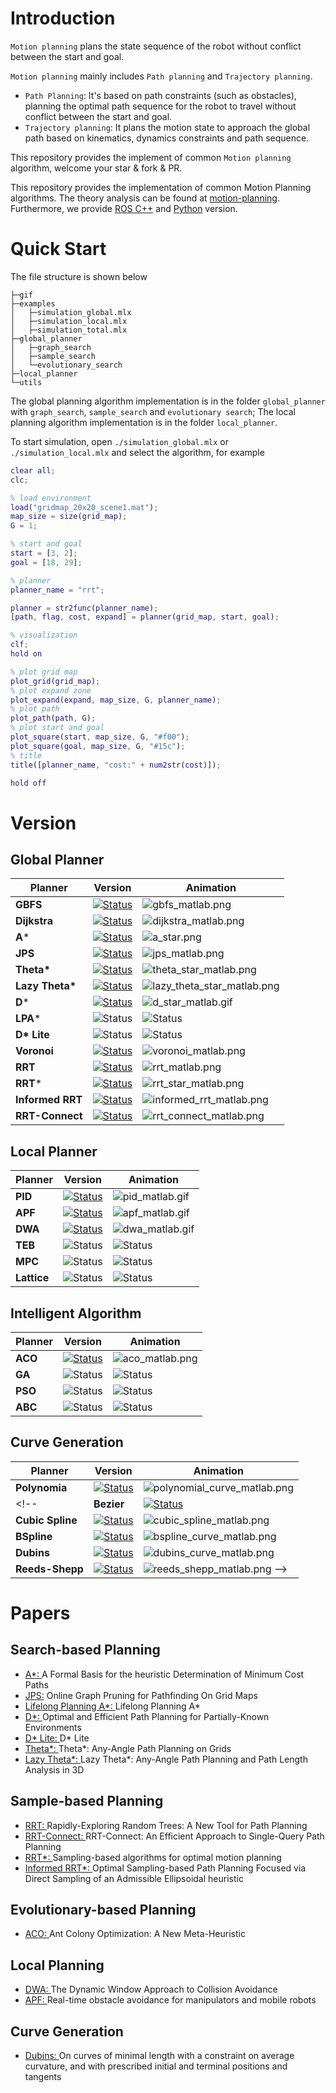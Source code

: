 
# Introduction

`Motion planning` plans the state sequence of the robot without conflict between the start and goal. 

`Motion planning` mainly includes `Path planning` and `Trajectory planning`.

* `Path Planning`: It's based on path constraints (such as obstacles), planning the optimal path sequence for the robot to travel without conflict between the start and goal.
* `Trajectory planning`: It plans the motion state to approach the global path based on kinematics, dynamics constraints and path sequence.

This repository provides the implement of common `Motion planning` algorithm, welcome your star & fork & PR.

This repository provides the implementation of common Motion Planning algorithms. The theory analysis can be found at [motion-planning](https://blog.csdn.net/frigidwinter/category_11410243.html). Furthermore, we provide [ROS C++](https://github.com/ai-winter/ros_motion_planning) and [Python](https://github.com/ai-winter/matlab_motion_planning) version.


# Quick Start

The file structure is shown below

```
├─gif
├─examples
│   ├─simulation_global.mlx
│   ├─simulation_local.mlx
│   ├─simulation_total.mlx
├─global_planner
│   ├─graph_search
│   ├─sample_search
│   └─evolutionary_search
├─local_planner
└─utils
```

The global planning algorithm implementation is in the folder `global_planner` with `graph_search`, `sample_search` and `evolutionary search`; The local planning algorithm implementation is in the folder `local_planner`.

To start simulation, open `./simulation_global.mlx` or `./simulation_local.mlx` and select the algorithm, for example

```matlab
clear all;
clc;

% load environment
load("gridmap_20x20_scene1.mat");
map_size = size(grid_map);
G = 1;

% start and goal
start = [3, 2];
goal = [18, 29];

% planner
planner_name = "rrt";

planner = str2func(planner_name);
[path, flag, cost, expand] = planner(grid_map, start, goal);

% visualization
clf;
hold on

% plot grid map
plot_grid(grid_map);
% plot expand zone
plot_expand(expand, map_size, G, planner_name);
% plot path
plot_path(path, G);
% plot start and goal
plot_square(start, map_size, G, "#f00");
plot_square(goal, map_size, G, "#15c");
% title
title([planner_name, "cost:" + num2str(cost)]);

hold off
```

# Version
## Global Planner

Planner      |    Version    | Animation   
------------ | --------- | --------- 
**GBFS**     | [![Status](https://img.shields.io/badge/done-v1.0-brightgreen)](https://github.com/ai-winter/matlab_motion_planning/blob/master/global_planner/graph_search/gbfs.m)     | ![gbfs_matlab.png](gif/gbfs_matlab.png)
**Dijkstra**     | [![Status](https://img.shields.io/badge/done-v1.0-brightgreen)](https://github.com/ai-winter/matlab_motion_planning/blob/master/global_planner/graph_search/dijkstra.m) | ![dijkstra_matlab.png](gif/dijkstra_matlab.png)
**A***     | [![Status](https://img.shields.io/badge/done-v1.0-brightgreen)](https://github.com/ai-winter/matlab_motion_planning/blob/master/global_planner/graph_search/a_star.m) | ![a_star.png](gif/a_star_matlab.png)
**JPS**                 | [![Status](https://img.shields.io/badge/done-v1.0-brightgreen)](https://github.com/ai-winter/matlab_motion_planning/blob/master/global_planner/graph_search/jps.m) |  ![jps_matlab.png](gif/jps_matlab.png)
**Theta\***                 | [![Status](https://img.shields.io/badge/done-v1.0-brightgreen)](https://github.com/ai-winter/matlab_motion_planning/blob/master/global_planner/graph_search/theta_star.m) |  ![theta_star_matlab.png](gif/theta_star_matlab.png)
**Lazy Theta\***                 | [![Status](https://img.shields.io/badge/done-v1.0-brightgreen)](https://github.com/ai-winter/matlab_motion_planning/blob/master/global_planner/graph_search/lazy_theta_star.m) |  ![lazy_theta_star_matlab.png](gif/lazy_theta_star_matlab.png)
**D***              |  [![Status](https://img.shields.io/badge/done-v1.0-brightgreen)](https://github.com/ai-winter/matlab_motion_planning/blob/master/global_planner/graph_search/d_star.m) |  ![d_star_matlab.gif](gif/d_star_matlab.gif) 
**LPA***                 | ![Status](https://img.shields.io/badge/develop-v1.0-red) | ![Status](https://img.shields.io/badge/gif-none-yellow) 
**D\* Lite**                 | ![Status](https://img.shields.io/badge/develop-v1.0-red) |![Status](https://img.shields.io/badge/gif-none-yellow)
**Voronoi**                 | [![Status](https://img.shields.io/badge/done-v1.0-brightgreen)](https://github.com/ai-winter/matlab_motion_planning/blob/master/global_planner/graph_search/voronoi_plan.m) |  ![voronoi_matlab.png](gif/voronoi_matlab.png)
**RRT**                 | [![Status](https://img.shields.io/badge/done-v1.0-brightgreen)](https://github.com/ai-winter/matlab_motion_planning/blob/master/global_planner/sample_search/rrt.m) | ![rrt_matlab.png](gif/rrt_matlab.png)
**RRT***               | [![Status](https://img.shields.io/badge/done-v1.0-brightgreen)](https://github.com/ai-winter/matlab_motion_planning/blob/master/global_planner/sample_search/rrt_star.m) |![rrt_star_matlab.png](gif/rrt_star_matlab.png)
**Informed RRT**        | [![Status](https://img.shields.io/badge/done-v1.0-brightgreen)](https://github.com/ai-winter/matlab_motion_planning/blob/master/global_planner/sample_search/informed_rrt.m) |![informed_rrt_matlab.png](gif/informed_rrt_matlab.png)
**RRT-Connect**               | [![Status](https://img.shields.io/badge/done-v1.0-brightgreen)](https://github.com/ai-winter/matlab_motion_planning/blob/master/global_planner/sample_search/rrt_connect.m) |![rrt_connect_matlab.png](gif/rrt_connect_matlab.png)

## Local Planner
| Planner |  Version    | Animation                                             |
| ------- | -------------------------------------------------------- | -------------------------------------------------------- | 
| **PID**   | [![Status](https://img.shields.io/badge/done-v1.0-brightgreen)](https://github.com/ai-winter/matlab_motion_planning/blob/master/local_planner/pid_plan.m) | ![pid_matlab.gif](gif/pid_matlab.gif)
| **APF**   | [![Status](https://img.shields.io/badge/done-v1.0-brightgreen)](https://github.com/ai-winter/matlab_motion_planning/blob/master/local_planner/apf_plan.m) | ![apf_matlab.gif](gif/apf_matlab.gif) 
| **DWA**  | [![Status](https://img.shields.io/badge/done-v1.0-brightgreen)](https://github.com/ai-winter/matlab_motion_planning/blob/master/local_planner/dwa_plan.m) | ![dwa_matlab.gif](gif/dwa_matlab.gif)
| **TEB** | ![Status](https://img.shields.io/badge/develop-v1.0-red) | ![Status](https://img.shields.io/badge/gif-none-yellow) 
| **MPC** | ![Status](https://img.shields.io/badge/develop-v1.0-red) | ![Status](https://img.shields.io/badge/gif-none-yellow) 
| **Lattice** | ![Status](https://img.shields.io/badge/develop-v1.0-red) | ![Status](https://img.shields.io/badge/gif-none-yellow) 

## Intelligent Algorithm

| Planner | Version    | Animation                                                 |
| ------- | -------------------------------------------------------- | -------------------------------------------------------- 
| **ACO** | [![Status](https://img.shields.io/badge/done-v1.0-brightgreen)](https://github.com/ai-winter/matlab_motion_planning/blob/master/global_planner/evolutionary_search/aco.m) | ![aco_matlab.png](gif/aco_matlab.png)
| **GA**  | ![Status](https://img.shields.io/badge/develop-v1.0-red) | ![Status](https://img.shields.io/badge/gif-none-yellow) 
| **PSO** | ![Status](https://img.shields.io/badge/develop-v1.0-red) | ![Status](https://img.shields.io/badge/gif-none-yellow) 
| **ABC** | ![Status](https://img.shields.io/badge/develop-v1.0-red) | ![Status](https://img.shields.io/badge/gif-none-yellow) 


## Curve Generation

| Planner | Version   | Animation                                |
| ------- | -------------------------------------------------------- | -------------------------------------------------------- 
| **Polynomia** | [![Status](https://img.shields.io/badge/done-v1.0-brightgreen)](https://github.com/ai-winter/matlab_motion_planning/blob/master/curve_generation/polynomial_curve.m) | ![polynomial_curve_matlab.png](gif/polynomial_curve_matlab.png)
<!-- | **Bezier** | [![Status](https://img.shields.io/badge/done-v1.0-brightgreen)](https://github.com/ai-winter/matlab_motion_planning/blob/master/curve_generation/bezier_curve.m) | ![bezier_curve_matlab.png](gif/bezier_curve_matlab.png)
| **Cubic Spline** | [![Status](https://img.shields.io/badge/done-v1.0-brightgreen)](https://github.com/ai-winter/matlab_motion_planning/blob/master/curve_generation/cubic_spline.m) | ![cubic_spline_matlab.png](gif/cubic_spline_matlab.png)
| **BSpline** | [![Status](https://img.shields.io/badge/done-v1.0-brightgreen)](https://github.com/ai-winter/matlab_motion_planning/blob/master/curve_generation/bspline_curve.m) | ![bspline_curve_matlab.png](gif/bspline_curve_matlab.png)
| **Dubins** | [![Status](https://img.shields.io/badge/done-v1.0-brightgreen)](https://github.com/ai-winter/matlab_motion_planning/blob/master/curve_generation/dubins_curve.m) | ![dubins_curve_matlab.png](gif/dubins_curve_matlab.png)
| **Reeds-Shepp** | [![Status](https://img.shields.io/badge/done-v1.0-brightgreen)](https://github.com/ai-winter/matlab_motion_planning/blob/master/curve_generation/reeds_shepp.m) | ![reeds_shepp_matlab.png](gif/reeds_shepp_matlab.gif) -->

# Papers
## Search-based Planning
* [A*: ](https://ieeexplore.ieee.org/document/4082128) A Formal Basis for the heuristic Determination of Minimum Cost Paths
* [JPS:](https://ojs.aaai.org/index.php/AAAI/article/view/7994) Online Graph Pruning for Pathfinding On Grid Maps
* [Lifelong Planning A*: ](https://www.cs.cmu.edu/~maxim/files/aij04.pdf) Lifelong Planning A*
* [D*: ](http://web.mit.edu/16.412j/www/html/papers/original_dstar_icra94.pdf) Optimal and Efficient Path Planning for Partially-Known Environments
* [D* Lite: ](http://idm-lab.org/bib/abstracts/papers/aaai02b.pdf) D* Lite
* [Theta*: ](https://www.jair.org/index.php/jair/article/view/10676) Theta*: Any-Angle Path Planning on Grids
* [Lazy Theta*: ](https://ojs.aaai.org/index.php/AAAI/article/view/7566) Lazy Theta*: Any-Angle Path Planning and Path Length Analysis in 3D

## Sample-based Planning
* [RRT: ](http://msl.cs.uiuc.edu/~lavalle/papers/Lav98c.pdf) Rapidly-Exploring Random Trees: A New Tool for Path Planning
* [RRT-Connect: ](http://www-cgi.cs.cmu.edu/afs/cs/academic/class/15494-s12/readings/kuffner_icra2000.pdf) RRT-Connect: An Efficient Approach to Single-Query Path Planning
* [RRT*: ](https://journals.sagepub.com/doi/abs/10.1177/0278364911406761) Sampling-based algorithms for optimal motion planning
* [Informed RRT*: ](https://arxiv.org/abs/1404.2334) Optimal Sampling-based Path Planning Focused via Direct Sampling of an Admissible Ellipsoidal heuristic

## Evolutionary-based Planning
* [ACO: ](http://www.cs.yale.edu/homes/lans/readings/routing/dorigo-ants-1999.pdf) Ant Colony Optimization: A New Meta-Heuristic

## Local Planning

* [DWA: ](https://www.ri.cmu.edu/pub_files/pub1/fox_dieter_1997_1/fox_dieter_1997_1.pdf) The Dynamic Window Approach to Collision Avoidance
* [APF: ](https://ieeexplore.ieee.org/document/1087247)Real-time obstacle avoidance for manipulators and mobile robots

## Curve Generation
* [Dubins: ]() On curves of minimal length with a constraint on average curvature, and with prescribed initial and terminal positions and tangents